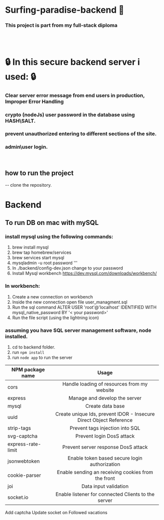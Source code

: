 # Surfing-paradise-backend :closed_lock_with_key:

### This project is part from my full-stack diploma
<br><br>

# :lock: In this secure backend server i used: :lock:
### Clear server error message from end users in production, Improper Error Handling
### crypto (nodeJs) user password in the database using HASH\SALT.
### prevent unauthorized entering to different sections of the site.
### admin\user login.
<br>

## how to run the project 
-- clone the repository.
# Backend
## To run DB on mac with mySQL
### install mysql using the following commands: 
1. brew install mysql
2. brew tap homebrew/services
3. brew services start mysql
4. mysqladmin -u root password '<your password>’'
5. In ./backend/config-dev.json change to your password
6. Install Mysql workbench https://dev.mysql.com/downloads/workbench/
### In workbench:
1. Create a new connection on workbench
2. Inside the new connection open file user_managment.sql
3. Run the sql command ALTER USER 'root'@'localhost' IDENTIFIED WITH mysql_native_password  BY '< your password>'
4. Run the file script (using the lightning icon)

### assuming you have SQL server management software, node  installed.
1. cd to backend folder.
2. run `npm install`
3. run `node app` to run the server



| NPM package name        | Usage           | 
| ------------- |:-------------:| 
| cors     | Handle loading of resources from my website | 
| express     | Manage and develop the server      |  
| mysql | Create data base      |  
| uuid | Create unique Ids, prevent IDOR - Insecure Direct Object Reference  |  
| strip-tags | Prevent tags injection into SQL      |  
| svg-captcha | Prevent login DosS attack       |  
| express-rate-limit | Prevent server response DosS attack     |  
| jsonwebtoken | Enable token based secure login authorization       |  
| cookie-parser | Enable sending an receiving cookies from the front      |  
| joi | Data input validation      |  
| socket.io | Enable listener for connected Clients to the server        |  


<!-- TODO -->
Add captcha
Update socket on Followed vacations
